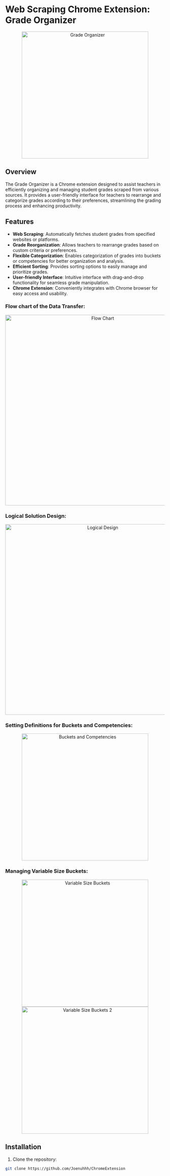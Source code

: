 # Web Scraping Chrome Extension: Grade Organizer

<p align="center">
  <img src="/path/to/grade-organizer.png" alt="Grade Organizer" width="400"/>
</p>

## Overview

The Grade Organizer is a Chrome extension designed to assist teachers in efficiently organizing and managing student grades scraped from various sources. It provides a user-friendly interface for teachers to rearrange and categorize grades according to their preferences, streamlining the grading process and enhancing productivity.

## Features

- **Web Scraping**: Automatically fetches student grades from specified websites or platforms.
- **Grade Reorganization**: Allows teachers to rearrange grades based on custom criteria or preferences.
- **Flexible Categorization**: Enables categorization of grades into buckets or competencies for better organization and analysis.
- **Efficient Sorting**: Provides sorting options to easily manage and prioritize grades.
- **User-friendly Interface**: Intuitive interface with drag-and-drop functionality for seamless grade manipulation.
- **Chrome Extension**: Conveniently integrates with Chrome browser for easy access and usability.

### Flow chart of the Data Transfer:

<p align="center">
  <img src="https://github.com/Joenuhhh/ChromeExtension/assets/79020295/b73b3609-c1b9-4f18-a8c4-455c6552b92d" alt="Flow Chart" width="600"/>
</p>

### Logical Solution Design:

<p align="center">
  <img src="https://github.com/Joenuhhh/ChromeExtension/assets/79020295/837c5c54-8d0b-43d1-823f-a019d4e057e0" alt="Logical Design" width="600"/>
</p>

### Setting Definitions for Buckets and Competencies:

<p align="center">
  <img src="https://github.com/Joenuhhh/ChromeExtension/assets/79020295/f4b1a32d-51b5-4322-8937-cfa6b5880af3" alt="Buckets and Competencies" width="400"/>
</p>

### Managing Variable Size Buckets:

<p align="center">
  <img src="https://github.com/Joenuhhh/ChromeExtension/assets/79020295/4246f61b-6a5d-4406-bef5-dffaaa1b80db" alt="Variable Size Buckets" width="400"/>
  <img src="https://github.com/Joenuhhh/ChromeExtension/assets/79020295/1aee9fcd-476b-4bc8-a93d-101f570612a9" alt="Variable Size Buckets 2" width="400"/>
</p>

## Installation

1. Clone the repository:

```bash
git clone https://github.com/Joenuhhh/ChromeExtension
